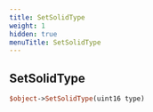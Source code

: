 ```yaml
---
title: SetSolidType
weight: 1
hidden: true
menuTitle: SetSolidType
---
```

## SetSolidType
```perl
$object->SetSolidType(uint16 type)
```
